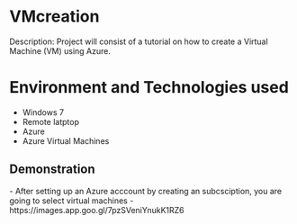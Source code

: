 # VMcreation
Description: Project will consist of a tutorial on how to create a Virtual Machine (VM) using Azure.

<h1> Environment and Technologies used </h1>

- Windows 7
- Remote latptop
- Azure
- Azure Virtual Machines

<h2> Demonstration</h2>
- After setting up an Azure acccount by creating an subcsciption, you are going to select virtual machines
- https://images.app.goo.gl/7pzSVeniYnukK1RZ6

           


  
